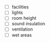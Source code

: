 # 

 - [ ] facilities
 - [ ] lights
 - [ ] room height
 - [ ] sound insulation
 - [ ] ventilation
 - [ ] wet areas

